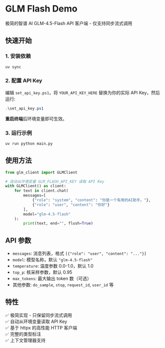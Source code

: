 # GLM Flash Demo

极简的智谱 AI GLM-4.5-Flash API 客户端 - 仅支持同步流式调用

## 快速开始

### 1. 安装依赖

```bash
uv sync
```

### 2. 配置 API Key

编辑 `set_api_key.ps1`，将 `YOUR_API_KEY_HERE` 替换为你的实际 API Key，然后运行:

```powershell
.\set_api_key.ps1
```

**重启终端**后环境变量即可生效。

### 3. 运行示例

```bash
uv run python main.py
```

## 使用方法

```python
from glm_client import GLMClient

# 自动从环境变量 GLM_FLASH_API_KEY 读取 API Key
with GLMClient() as client:
    for text in client.chat(
        messages=[
            {"role": "system", "content": "你是一个有用的AI助手。"},
            {"role": "user", "content": "你好"}
        ],
        model="glm-4.5-flash"
    ):
        print(text, end="", flush=True)
```

## API 参数

- `messages`: 消息列表，格式 `[{"role": "user", "content": "..."}]`
- `model`: 模型名称，默认 `"glm-4.5-flash"`
- `temperature`: 温度参数 0.0-1.0，默认 1.0
- `top_p`: 核采样参数，默认 0.95  
- `max_tokens`: 最大输出 token 数（可选）
- 其他参数: `do_sample`, `stop`, `request_id`, `user_id` 等

## 特性

✅ 极简实现 - 只保留同步流式调用  
✅ 自动从环境变量读取 API Key  
✅ 基于 httpx 的高性能 HTTP 客户端  
✅ 完整的类型标注  
✅ 上下文管理器支持
